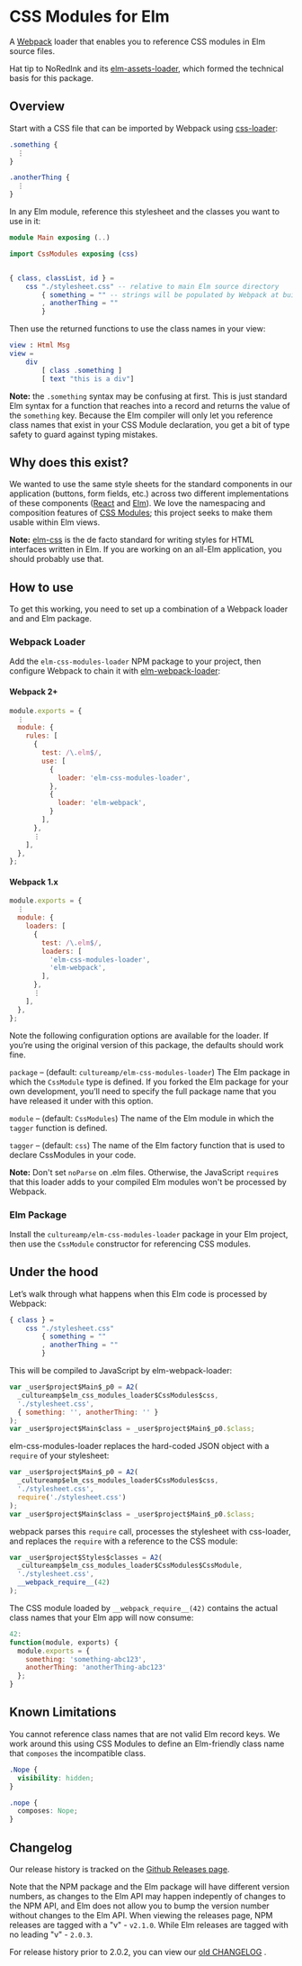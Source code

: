 # CSS Modules for Elm

A [Webpack][webpack] loader that enables you to reference CSS modules in Elm
source files.

Hat tip to NoRedInk and its [elm-assets-loader][elm-assets-loader], which
formed the technical basis for this package.

## Overview

Start with a CSS file that can be imported by Webpack using
[css-loader][css-loader]:

```css
.something {
  ⋮
}

.anotherThing {
  ⋮
}
```

In any Elm module, reference this stylesheet and the classes you want to use in
it:

```elm
module Main exposing (..)

import CssModules exposing (css)


{ class, classList, id } =
    css "./stylesheet.css" -- relative to main Elm source directory
        { something = "" -- strings will be populated by Webpack at build time!
        , anotherThing = ""
        }
```

Then use the returned functions to use the class names in your view:

```elm
view : Html Msg
view =
    div
        [ class .something ]
        [ text "this is a div"]
```

**Note:** the `.something` syntax may be confusing at first. This is just standard Elm syntax for a function that reaches into a record and returns the value of the `something` key. Because the Elm compiler will only let you reference class names that exist in your CSS Module declaration, you get a bit of type safety to guard against typing mistakes.

## Why does this exist?

We wanted to use the same style sheets for the standard components in our
application (buttons, form fields, etc.) across two different implementations
of these components ([React][react] and [Elm][elm]). We love the namespacing and
composition features of [CSS Modules][css-modules]; this project seeks to make
them usable within Elm views.

**Note:** [elm-css][elm-css] is the de facto standard for writing styles for
HTML interfaces written in Elm. If you are working on an all-Elm application,
you should probably use that.

## How to use

To get this working, you need to set up a combination of a Webpack loader and
and Elm package.

### Webpack Loader

Add the `elm-css-modules-loader` NPM package to your project, then configure
Webpack to chain it with [elm-webpack-loader][elm-webpack-loader]:

#### Webpack 2+

```javascript
module.exports = {
  ⋮
  module: {
    rules: [
      {
        test: /\.elm$/,
        use: [
          {
            loader: 'elm-css-modules-loader',
          },
          {
            loader: 'elm-webpack',
          }
        ],
      },
      ⋮
    ],
  },
};
```

#### Webpack 1.x

```javascript
module.exports = {
  ⋮
  module: {
    loaders: [
      {
        test: /\.elm$/,
        loaders: [
          'elm-css-modules-loader',
          'elm-webpack',
        ],
      },
      ⋮
    ],
  },
};
```

Note the following configuration options are available for the loader. If you’re
using the original version of this package, the defaults should work fine.

`package` – (default: `cultureamp/elm-css-modules-loader`) The Elm package in
which the `CssModule` type is defined. If you forked the Elm package for your
own development, you’ll need to specify the full package name that you have
released it under with this option.

`module` – (default: `CssModules`) The name of the Elm module in which the
`tagger` function is defined.

`tagger` – (default: `css`) The name of the Elm factory function that is used
to declare CssModules in your code.

**Note:** Don't set `noParse` on .elm files. Otherwise, the JavaScript `require`s that this loader adds to your compiled Elm modules won't be processed by Webpack.

### Elm Package

Install the `cultureamp/elm-css-modules-loader` package in your Elm project,
then use the `CssModule` constructor for referencing CSS modules.

## Under the hood

Let’s walk through what happens when this Elm code is processed by Webpack:

```elm
{ class } =
    css "./stylesheet.css"
        { something = ""
        , anotherThing = ""
        }
```

This will be compiled to JavaScript by elm-webpack-loader:

```js
var _user$project$Main$_p0 = A2(
  _cultureamp$elm_css_modules_loader$CssModules$css,
  './stylesheet.css',
  { something: '', anotherThing: '' }
);
var _user$project$Main$class = _user$project$Main$_p0.$class;
```

elm-css-modules-loader replaces the hard-coded JSON object with a `require` of your stylesheet:

```js
var _user$project$Main$_p0 = A2(
  _cultureamp$elm_css_modules_loader$CssModules$css,
  './stylesheet.css',
  require('./stylesheet.css')
);
var _user$project$Main$class = _user$project$Main$_p0.$class;
```

webpack parses this `require` call, processes the stylesheet with css-loader, and replaces the `require` with a reference to the CSS module:

```js
var _user$project$Styles$classes = A2(
  _cultureamp$elm_css_modules_loader$CssModules$CssModule,
  './stylesheet.css',
  __webpack_require__(42)
);
```

The CSS module loaded by `__webpack_require__(42)` contains the actual class names that your Elm app will now consume:

```js
42:
function(module, exports) {
  module.exports = {
    something: 'something-abc123',
    anotherThing: 'anotherThing-abc123'
  };
}
```

## Known Limitations

You cannot reference class names that are not valid Elm record keys. We work around this using CSS Modules to define an Elm-friendly class name that `composes` the incompatible class.

```css
.Nope {
  visibility: hidden;
}

.nope {
  composes: Nope;
}
```

[css-loader]: https://www.npmjs.com/package/css-loader
[css-modules]: https://github.com/css-modules/css-modules
[elm]: http://elm-lang.org
[elm-assets-loader]: https://github.com/NoRedInk/elm-assets-loader
[elm-css]: https://github.com/rtfeldman/elm-css
[elm-webpack-loader]: https://www.npmjs.com/package/elm-webpack-loader
[react]: https://facebook.github.io/react/
[webpack]: https://webpack.js.org

## Changelog

Our release history is tracked on the [Github Releases page](https://github.com/cultureamp/elm-css-modules-loader/releases).

Note that the NPM package and the Elm package will have different version numbers, as changes to the Elm API may happen indepently of changes to the NPM API, and Elm does not allow you to bump the version number without changes to the Elm API. When viewing the releases page, NPM releases are tagged with a "v" - `v2.1.0`. While Elm releases are tagged with no leading "v" - `2.0.3`.

For release history prior to 2.0.2, you can view our [old CHANGELOG](https://github.com/cultureamp/elm-css-modules-loader/blob/6afcae3f61439f9a0f05cb84bb6a1aea2f1acd81/CHANGELOG.md)
.
